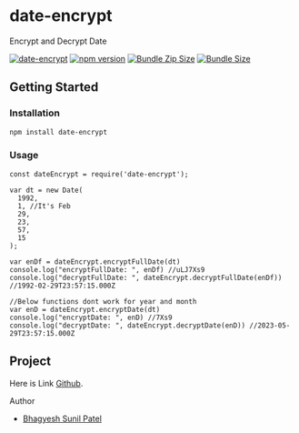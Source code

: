 # date-encrypt
Encrypt and Decrypt Date

[![date-encrypt](https://img.shields.io/badge/validator-plain_javascript-green)](https://github.com/uzrnem/date-encrypt)
[![npm version](https://img.shields.io/npm/v/date-encrypt.svg)](https://www.npmjs.com/package/date-encrypt)
[![Bundle Zip Size](https://img.shields.io/bundlephobia/minzip/date-encrypt)](https://www.npmjs.com/package/date-encrypt)
[![Bundle Size](https://img.shields.io/bundlephobia/min/date-encrypt)](https://www.npmjs.com/package/date-encrypt)


## Getting Started

### Installation

```sh
npm install date-encrypt
```

### Usage
```
const dateEncrypt = require('date-encrypt');

var dt = new Date(
  1992,
  1, //It's Feb
  29,
  23,
  57,
  15
);

var enDf = dateEncrypt.encryptFullDate(dt)
console.log("encryptFullDate: ", enDf) //uLJ7Xs9
console.log("decryptFullDate: ", dateEncrypt.decryptFullDate(enDf)) //1992-02-29T23:57:15.000Z

//Below functions dont work for year and month
var enD = dateEncrypt.encryptDate(dt)
console.log("encryptDate: ", enD) //7Xs9
console.log("decryptDate: ", dateEncrypt.decryptDate(enD)) //2023-05-29T23:57:15.000Z
```

## Project
Here is Link [Github].

Author

* [Bhagyesh Sunil Patel]

[//]: # (These are reference links used in the body of this note)

   [Bhagyesh Sunil Patel]: <https://www.linkedin.com/in/uzrnem>
   [Github]: <https://github.com/uzrnem/date-encrypt>